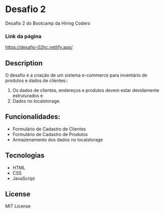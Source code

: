 # Desafio 2 

Desafio 2 do Bootcamp da Hiring Coders

### Link da página

https://desafio-02hc.netlify.app/

## Description
O desafio é a criação de um sistema e-commerce para inventário de produtos e dados de clientes::

1. Os dados de clientes, endereços e produtos devem estar devidamente estruturados e 
2. Dados no localstorage.

## Funcionalidades:
- Formulário de Cadastro de Clientes
- Formulário de Cadastro de Produtos
- Armazenamento dos dados no localstorage

## Tecnologias
- HTML
- CSS
- JavaScript

## License
MIT License